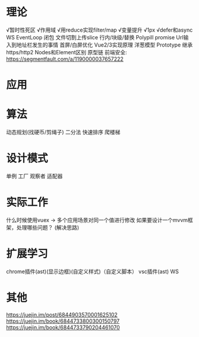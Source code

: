 # 理论
√暂时性死区
√作用域
√用reduce实现filter/map
√变量提升
√1px
√defer和async
WS
EventLoop
闭包
文件切割上传slice
行内/块级/替换
Polypill promise
Url输入到地址栏发生的事情
首屏/白屏优化
Vue2/3实现原理
洋葱模型
Prototype
继承
https/http2
Nodes和Element区别
原型链
前端安全: https://segmentfault.com/a/1190000037657222
# 应用
# 算法
动态规划(找硬币/剪绳子)
二分法
快速排序
爬楼梯
# 设计模式
单例
工厂
观察者
适配器
# 实际工作
什么时候使用vuex
-> 多个应用场景对同一个值进行修改
如果要设计一个mvvm框架，处理哪些问题？
(解决思路)
# 扩展学习
chrome插件(ast)(显示边框)(自定义样式)（自定义脚本）
vsc插件(ast)
WS
# 其他
https://juejin.im/post/6844903570001625102
https://juejin.im/book/6844733800300150797
https://juejin.im/book/6844733790204461070